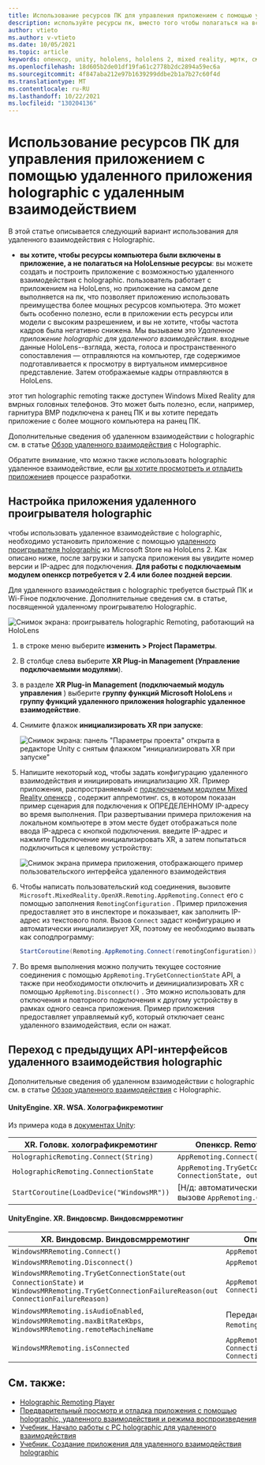 ```yaml
---
title: Использование ресурсов ПК для управления приложением с помощью удаленного приложения holographic с удаленным взаимодействием
description: используйте ресурсы пк, вместо того чтобы полагаться на встроенную вычислительную мощность HoloLens, чтобы включить приложение с помощью удаленного взаимодействия с holographic.
author: vtieto
ms.author: v-vtieto
ms.date: 10/05/2021
ms.topic: article
keywords: опенкср, unity, hololens, hololens 2, mixed reality, мртк, смешанная реальность набор средств, дополненная реальность, виртуальная реальность, гарнитуры смешанной реальности, обучение, учебник, начало работы, holographic удаленное взаимодействие, настольный, предварительный просмотр, отладка
ms.openlocfilehash: 18d605b2de01df19fa61c2778b2dc2894a59ec6a
ms.sourcegitcommit: 4f847aba212e97b1639299ddbe2b1a7b27c60f4d
ms.translationtype: MT
ms.contentlocale: ru-RU
ms.lasthandoff: 10/22/2021
ms.locfileid: "130204136"
---
```

# <a name="use-pc-resources-to-power-your-app-with-holographic-remoting-remote-app"></a>Использование ресурсов ПК для управления приложением с помощью удаленного приложения holographic с удаленным взаимодействием

В этой статье описывается следующий вариант использования для удаленного взаимодействия с Holographic.

-  **вы хотите, чтобы ресурсы компьютера были включены в приложение, а не полагаться на HoloLensные ресурсы**: вы можете создать и построить приложение с возможностью удаленного взаимодействия с holographic. пользователь работает с приложением на HoloLens, но приложение на самом деле выполняется на пк, что позволяет приложению использовать преимущества более мощных ресурсов компьютера. Это может быть особенно полезно, если в приложении есть ресурсы или модели с высоким разрешением, и вы не хотите, чтобы частота кадров была негативно снижена. Мы вызываем это _Удаленное приложение holographic для удаленного взаимодействия_. входные данные HoloLens--взгляда, жеста, голоса и пространственного сопоставления — отправляются на компьютер, где содержимое подготавливается к просмотру в виртуальном иммерсивное представление. Затем отображаемые кадры отправляются в HoloLens.

этот тип holographic remoting также доступен Windows Mixed Reality для вмрных головных телефонов. Это может быть полезно, если, например, гарнитура ВМР подключена к ранец ПК и вы хотите передать приложение с более мощного компьютера на ранец ПК.

Дополнительные сведения об удаленном взаимодействии с holographic см. в статье [Обзор удаленного взаимодействия](../advanced-concepts/holographic-remoting-overview.md) с Holographic.

Обратите внимание, что можно также использовать holographic удаленное взаимодействие, если [вы хотите просмотреть и отладить приложение](preview-and-debug-your-app.md)в процессе разработки.

## <a name="set-up-the-holographic-remoting-player-app"></a>Настройка приложения удаленного проигрывателя holographic

чтобы использовать удаленное взаимодействие с holographic, необходимо установить приложение с помощью [удаленного проигрывателя holographic](../advanced-concepts/holographic-remoting-player.md) из Microsoft Store на HoloLens 2. Как описано ниже, после загрузки и запуска приложения вы увидите номер версии и IP-адрес для подключения. **Для работы с подключаемым модулем опенкср потребуется v 2.4 или более поздней версии**.

Для удаленного взаимодействия с holographic требуется быстрый ПК и Wi-Fiное подключение. Дополнительные сведения см. в статье, посвященной удаленному проигрывателю Holographic.

![Снимок экрана: проигрыватель holographic Remoting, работающий на HoloLens](images/openxr-features-img-01.png)

1. в строке меню выберите **изменить > Project Параметры**.
1. В столбце слева выберите **XR Plug-in Management (Управление подключаемыми модулями**).
1. в разделе **XR Plug-in Management (подключаемый модуль управления** ) выберите **группу функций Microsoft HoloLens** и **группу функций удаленного приложения holographic удаленное взаимодействие**.
1. Снимите флажок **инициализировать XR при запуске**:

    ![Снимок экрана: панель "Параметры проекта" открыта в редакторе Unity с снятым флажком "инициализировать XR при запуске"](images/001-openxr-features.png)

1. Напишите некоторый код, чтобы задать конфигурацию удаленного взаимодействия и инициировать инициализацию XR. Пример приложения, распространяемый с [подключаемым модулем Mixed Reality опенкср](./xr-project-setup.md#unity-sample-projects-for-openxr-and-hololens-2) , содержит аппремотинг. cs, в котором показан пример сценария для подключения к ОПРЕДЕЛЕННОМУ IP-адресу во время выполнения. При развертывании примера приложения на локальном компьютере в этом месте будет отображаться поле ввода IP-адреса с кнопкой подключения. введите IP-адрес и нажмите Подключение инициализировать XR, а затем попытаться подключиться к целевому устройству:

    ![Снимок экрана примера приложения, отображающего пример пользовательского интерфейса удаленного взаимодействия](images/openxr-sample-app-remoting.png)

1. Чтобы написать пользовательский код соединения, вызовите `Microsoft.MixedReality.OpenXR.Remoting.AppRemoting.Connect` его с помощью заполнения `RemotingConfiguration` . Пример приложения предоставляет это в инспекторе и показывает, как заполнить IP-адрес из текстового поля. Вызов `Connect` задаст конфигурацию и автоматически инициализирует XR, поэтому ее необходимо вызвать как соподпрограмму:

    ``` cs
    StartCoroutine(Remoting.AppRemoting.Connect(remotingConfiguration));
    ```

1. Во время выполнения можно получить текущее состояние соединения с помощью `AppRemoting.TryGetConnectionState` API, а также при необходимости отключить и деинициализировать XR с помощью `AppRemoting.Disconnect()` . Это можно использовать для отключения и повторного подключения к другому устройству в рамках одного сеанса приложения. Пример приложения предоставляет управляемый куб, который отключает сеанс удаленного взаимодействия, если он нажат.

## <a name="migrate-from-previous-holographic-remoting-apis"></a>Переход с предыдущих API-интерфейсов удаленного взаимодействия holographic

Дополнительные сведения об удаленном взаимодействии с holographic см. в статье [Обзор удаленного взаимодействия](../advanced-concepts/holographic-remoting-overview.md) с Holographic.

#### <a name="unityenginexrwsaholographicremoting"></a>UnityEngine. XR. WSA. Холографикремотинг

Из примера кода в [документах Unity](https://docs.unity3d.com/2018.4/Documentation/ScriptReference/XR.WSA.HolographicRemoting.html):

| XR. Головк. холографикремотинг | Опенкср. Remoting. Аппремотинг |
| ---- | ---- |
| `HolographicRemoting.Connect(String)` | `AppRemoting.Connect(RemotingConfiguration)` |
| `HolographicRemoting.ConnectionState` | `AppRemoting.TryGetConnectionState(out ConnectionState, out DisconnectReason)`|
| `StartCoroutine(LoadDevice("WindowsMR"))`| [Н/д: автоматически происходит при вызове `AppRemoting.Connect` ]  |

#### <a name="unityenginexrwindowsmrwindowsmrremoting"></a>UnityEngine. XR. Виндовсмр. Виндовсмрремотинг

| XR. Виндовсмр. Виндовсмрремотинг | Опенкср. Remoting. Аппремотинг |
| ---- | ---- |
| `WindowsMRRemoting.Connect()` | `AppRemoting.Connect(RemotingConfiguration)` |
| `WindowsMRRemoting.Disconnect()` | `AppRemoting.Disconnect()` |
| `WindowsMRRemoting.TryGetConnectionState(out ConnectionState)` и `WindowsMRRemoting.TryGetConnectionFailureReason(out ConnectionFailureReason)`| `AppRemoting.TryGetConnectionState(out ConnectionState, out DisconnectReason)`|
| `WindowsMRRemoting.isAudioEnabled`, `WindowsMRRemoting.maxBitRateKbps`, `WindowsMRRemoting.remoteMachineName` | Передается `AppRemoting.Connect` через `RemotingConfiguration` структуру |
| `WindowsMRRemoting.isConnected` | `AppRemoting.TryGetConnectionState(out ConnectionState state, out _) && state == ConnectionState.Connected`

## <a name="see-also"></a>См. также:

* [Holographic Remoting Player](../advanced-concepts/holographic-remoting-player.md)
* [Предварительный просмотр и отладка приложения с помощью holographic, удаленного взаимодействия и режима воспроизведения](preview-and-debug-your-app.md)
* [Учебник. Начало работы с PC holographic для удаленного взаимодействия](../unity/tutorials/mr-learning-pc-holographic-remoting-01.md)
* [Учебник. Создание приложения для удаленного взаимодействия holographic](../unity/tutorials/mr-learning-pc-holographic-remoting-02.md)
